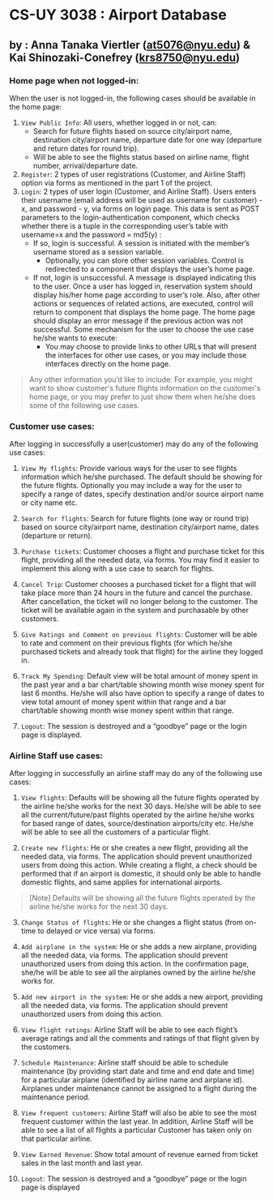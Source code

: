 # CS-UY 3038 : Airport Database
## by : Anna Tanaka Viertler (at5076@nyu.edu) & Kai Shinozaki-Conefrey (krs8750@nyu.edu)

### Home page when not logged-in:
When the user is not logged-in, the following cases should be available in the home page:
1. `View Public Info`: All users, whether logged in or not, can:
    - Search for future flights based on source city/airport name, destination city/airport name,
departure date for one way (departure and return dates for round trip).
    - Will be able to see the flights status based on airline name, flight number, arrival/departure
date.
2. `Register`: 2 types of user registrations (Customer, and Airline Staff) option via forms as mentioned in
the part 1 of the project.
3. `Login`: 2 types of user login (Customer, and Airline Staff). Users enters their username (email address
will be used as username for customer) - x, and password - y, via forms on login page. This data is sent
as POST parameters to the login-authentication component, which checks whether there is a tuple in
the corresponding user’s table with username=x and the password = md5(y) :
    - If so, login is successful. A session is initiated with the member’s username stored as a
session variable. 
        - Optionally, you can store other session variables. Control is redirected to a
component that displays the user’s home page.
    - If not, login is unsuccessful. A message is displayed indicating this to the user.
Once a user has logged in, reservation system should display his/her home page according to user’s
role. Also, after other actions or sequences of related actions, are executed, control will return to
component that displays the home page. The home page should display an error message if the previous
action was not successful.
Some mechanism for the user to choose the use case he/she wants to execute:
        - You may choose to provide links to other URLs that will present the interfaces for other use cases, or
you may include those interfaces directly on the home page.

> Any other information you’d like to include:
For example, you might want to show customer's future flights information on the customer's home
page, or you may prefer to just show them when he/she does some of the following use cases.

### Customer use cases:
After logging in successfully a user(customer) may do any of the following use cases:

1. `View My flights`: Provide various ways for the user to see flights information which he/she purchased.
The default should be showing for the future flights. Optionally you may include a way for the user to
specify a range of dates, specify destination and/or source airport name or city name etc.

2. `Search for flights`: Search for future flights (one way or round trip) based on source city/airport name,
destination city/airport name, dates (departure or return).

3. `Purchase tickets`: Customer chooses a flight and purchase ticket for this flight, providing all the
needed data, via forms. You may find it easier to implement this along with a use case to search for
flights.

4. `Cancel Trip`: Customer chooses a purchased ticket for a flight that will take place more than 24 hours
in the future and cancel the purchase. After cancellation, the ticket will no longer belong to the
customer. The ticket will be available again in the system and purchasable by other customers.

5. `Give Ratings and Comment on previous flights`: Customer will be able to rate and comment on their
previous flights (for which he/she purchased tickets and already took that flight) for the airline they
logged in.

6. `Track My Spending`: Default view will be total amount of money spent in the past year and a bar
chart/table showing month wise money spent for last 6 months. He/she will also have option to specify
a range of dates to view total amount of money spent within that range and a bar chart/table showing
month wise money spent within that range.

7. `Logout`: The session is destroyed and a “goodbye” page or the login page is displayed.

### Airline Staff use cases:
After logging in successfully an airline staff may do any of the following use cases:

1. `View flights`: Defaults will be showing all the future flights operated by the airline he/she works for
the next 30 days. He/she will be able to see all the current/future/past flights operated by the airline
he/she works for based range of dates, source/destination airports/city etc. He/she will be able to see
all the customers of a particular flight.

2. `Create new flights`: He or she creates a new flight, providing all the needed data, via forms. The
application should prevent unauthorized users from doing this action. While creating a flight, a check
should be performed that if an airport is domestic, it should only be able to handle domestic flights, and
same applies for international airports. 

> [Note]
> Defaults will be showing all the future flights operated by the airline he/she works for the next 30 days.

3. `Change Status of flights`: He or she changes a flight status (from on-time to delayed or vice versa) via
forms.

4. `Add airplane in the system`: He or she adds a new airplane, providing all the needed data, via forms.
The application should prevent unauthorized users from doing this action. In the confirmation page,
she/he will be able to see all the airplanes owned by the airline he/she works for.

5. `Add new airport in the system`: He or she adds a new airport, providing all the needed data, via
forms. The application should prevent unauthorized users from doing this action.

6. `View flight ratings`: Airline Staff will be able to see each flight’s average ratings and all the comments
and ratings of that flight given by the customers.

7. `Schedule Maintenance`: Airline staff should be able to schedule maintenance (by providing start date
and time and end date and time) for a particular airplane (identified by airline name and airplane id).
Airplanes under maintenance cannot be assigned to a flight during the maintenance period.

8. `View frequent customers`: Airline Staff will also be able to see the most frequent customer within
the last year. In addition, Airline Staff will be able to see a list of all flights a particular Customer has
taken only on that particular airline.

9. `View Earned Revenue`: Show total amount of revenue earned from ticket sales in the last month and
last year.

10. `Logout`: The session is destroyed and a “goodbye” page or the login page is displayed